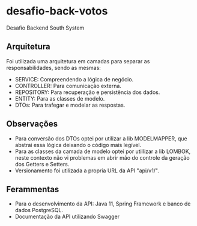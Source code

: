 # desafio-back-votos
Desafio Backend South System
## 
## Arquitetura
Foi utilizada uma arquitetura em camadas para separar as responsabilidades, sendo as mesmas:
- SERVICE: Compreendendo a lógica de negócio.
- CONTROLLER: Para comunicação externa.
- REPOSITORY: Para recuperação e persistência dos dados.
- ENTITY: Para as classes de modelo.
- DTOs: Para trafegar e modelar as respostas.

## Observações
- Para conversão dos DTOs optei por utilizar a lib MODELMAPPER, que abstrai essa lógica deixando o código mais legível.
- Para as classes da camada de modelo optei por utillizar  a lib LOMBOK, neste contexto não vi problemas em abrir mão do controle da geração dos Getters e Setters.
- Versionamento foi utilizada a propria URL da API "api/v1/".

## Ferammentas
- Para o desenvolvimento da API: Java 11, Spring Framework e banco de dados PostgreSQL.
- Documentação da API utilizando Swagger
